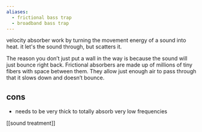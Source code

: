 ```yaml
---
aliases:
  - frictional bass trap
  - broadband bass trap
---
```

velocity absorber work by turning the movement energy of a sound into heat.
it let's the sound through, but scatters it.

The reason you don’t just put a wall in the way is because the sound will just bounce right back. Frictional absorbers are made up of millions of tiny fibers with space between them. They allow just enough air to pass through that it slows down and doesn’t bounce.

## cons
- needs to be very thick to totally absorb very low frequencies

[[sound treatment]]